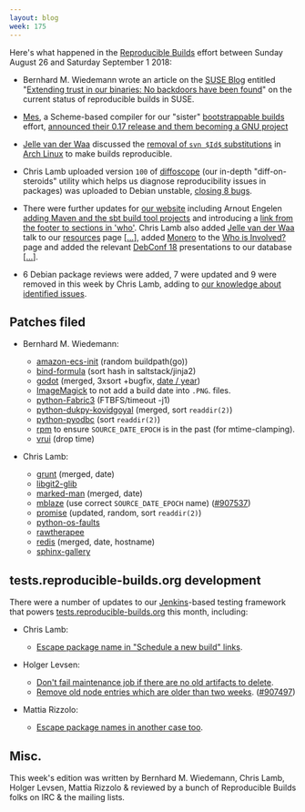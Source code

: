 ```yaml
---
layout: blog
week: 175
---
```


Here's what happened in the [Reproducible Builds](https://reproducible-builds.org) effort between Sunday August 26 and Saturday September 1 2018:

* Bernhard M. Wiedemann wrote an article on the [SUSE Blog](https://www.suse.com/c/blog/) entitled "[Extending trust in our binaries: No backdoors have been found](https://www.suse.com/c/extending-trust-in-our-binaries-no-backdoors-have-been-found/)" on the current status of reproducible builds in SUSE.

* [Mes](https://gitlab.com/janneke/mes), a Scheme-based compiler for our "sister" [bootstrappable builds](http://bootstrappable.org) effort, [announced their 0.17 release and them becoming a GNU project](https://www.phoronix.com/scan.php?page=news_item&px=GNU-Mes-0.17-Released)

* [Jelle van der Waa](https://vdwaa.nl/) discussed the [removal of `svn $Id$` substitutions](https://lists.archlinux.org/pipermail/arch-dev-public/2018-August/029355.html) in [Arch Linux](https://www.archlinux.org/) to make builds reproducible.

* Chris Lamb uploaded version `100` of [diffoscope](https://diffoscope.org) (our in-depth "diff-on-steroids" utility which helps us diagnose reproducibility issues in packages) was uploaded to Debian unstable, [closing 8 bugs](https://tracker.debian.org/news/984157/accepted-diffoscope-100-source-all-into-unstable/).

* There were further updates for [our website](https://reproducible-builds.org/) including Arnout Engelen [adding Maven and the sbt build tool projects](https://salsa.debian.org/reproducible-builds/reproducible-website/commit/3d776c8) and introducing a [link from the footer to sections in 'who'](https://salsa.debian.org/reproducible-builds/reproducible-website/commit/6ed4948). Chris Lamb also added [Jelle van der Waa](https://vdwaa.nl/) talk to our [resources](https://reproducible-builds.org/resources/) page [[...](https://salsa.debian.org/reproducible-builds/reproducible-website/commit/140bca8)], added [Monero](https://getmonero.org/>) to the [Who is Involved?](https://reproducible-builds.org/who/) page and added the relevant [DebConf 18](http://debconf18.debconf.org/) presentations to our database [[...](https://salsa.debian.org/reproducible-builds/reproducible-website/commit/608b904>)].

* 6 Debian package reviews were added, 7 were updated and 9 were removed in this week by Chris Lamb, adding to [our knowledge about identified issues](https://tests.reproducible-builds.org/debian/index_issues.html).


Patches filed
-------------

* Bernhard M. Wiedemann:

    * [amazon-ecs-init](https://build.opensuse.org/request/show/632285) (random buildpath(go))
    * [bind-formula](https://github.com/saltstack-formulas/bind-formula/pull/110) (sort hash in saltstack/jinja2)
    * [godot](https://github.com/godotengine/godot/pull/21553) (merged, 3xsort +bugfix, [date / year](https://github.com/godotengine/godot/pull/21554))
    * [ImageMagick](https://github.com/ImageMagick/ImageMagick/pull/1270) to not add a build date into `.PNG`. files.
    * [python-Fabric3](https://github.com/mathiasertl/fabric/issues/48) (FTBFS/timeout -j1)
    * [python-dukpy-kovidgoyal](https://github.com/kovidgoyal/dukpy/pull/3) (merged, sort `readdir(2)`)
    * [python-pyodbc](https://github.com/mkleehammer/pyodbc/pull/453) (sort `readdir(2)`)
    * [rpm](https://github.com/rpm-software-management/rpm/pull/536) to ensure `SOURCE_DATE_EPOCH` is in the past (for mtime-clamping).
    * [vrui](https://build.opensuse.org/request/show/631866) (drop time)

* Chris Lamb:
    * [grunt](https://github.com/gruntjs/grunt/pull/1596) (merged, date)
    * [libgit2-glib](https://bugs.debian.org/907793)
    * [marked-man](https://github.com/kapouer/marked-man/pull/12#issuecomment-416023601) (merged, date)
    * [mblaze](https://github.com/chneukirchen/mblaze/pull/132) (use correct `SOURCE_DATE_EPOCH` name) ([#907537](https://bugs.debian.org/907537))
    * [promise](https://github.com/then/promise/pull/148#issuecomment-416569416) (updated, random, sort `readdir(2)`)
    * [python-os-faults](https://bugs.debian.org/907450)
    * [rawtherapee](https://bugs.debian.org/907613)
    * [redis](https://github.com/antirez/redis/pull/2992#issuecomment-416025440) (merged, date, hostname)
    * [sphinx-gallery](https://github.com/sphinx-gallery/sphinx-gallery/pull/390#issuecomment-417712645)


tests.reproducible-builds.org development
-----------------------------------------

There were a number of updates to our [Jenkins](https://jenkins.io/)-based testing framework that powers [tests.reproducible-builds.org](tests.reproducible-builds.org) this month, including:

* Chris Lamb:
    * [Escape package name in "Schedule a new build" links](https://salsa.debian.org/qa/jenkins.debian.net/commit/f5acd9ed).

* Holger Levsen:
    * [Don't fail maintenance job if there are no old artifacts to delete](https://salsa.debian.org/qa/jenkins.debian.net/commit/73fda51d).
    * [Remove old node entries which are older than two weeks](https://salsa.debian.org/qa/jenkins.debian.net/commit/2635dc7a). ([#907497](https://bugs.debian.org/907497))

* Mattia Rizzolo:
    * [Escape package names in another case too](https://salsa.debian.org/qa/jenkins.debian.net/commit/d0ce4086).


Misc.
-----

This week's edition was written by Bernhard M. Wiedemann, Chris Lamb, Holger Levsen, Mattia Rizzolo & reviewed by a bunch of Reproducible Builds folks on IRC & the mailing lists.
